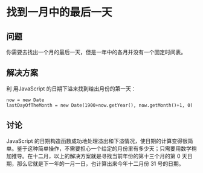 # 找到一月中的最后一天
## 问题
你需要去找出一个月的最后一天，但是一年中的各月并没有一个固定时间表。
## 解决方案
利 用JavaScript 的日期下溢来找到给出月份的第一天：  
```
now = new Date
lastDayOfTheMonth = new Date(1900+now.getYear(), now.getMonth()+1, 0)
```
## 讨论
JavaScript 的日期构造函数成功地处理溢出和下溢情况，使日期的计算变得很简单。鉴于这种简单操作，不需要担心一个给定的月份里有多少天；只需要用数学稍加推导。在十二月，以上的解决方案就是寻找当前年份的第十三个月的第 0 天日期，那么它就是下一年的一月一日，也计算出来今年十二月份 31 号的日期。
